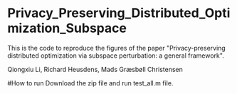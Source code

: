 # Privacy_Preserving_Distributed_Optimization_Subspace

This is the code to reproduce the figures of the paper 
"Privacy-preserving distributed optimization via subspace perturbation: a general framework".

Qiongxiu Li, Richard Heusdens, Mads Græsbøll Christensen

#How to run
Download the zip file and run test_all.m file. 
